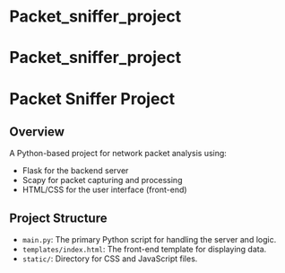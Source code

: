 ﻿# Packet_sniffer_project
# Packet_sniffer_project
# Packet Sniffer Project

## Overview
A Python-based project for network packet analysis using:
- Flask for the backend server
- Scapy for packet capturing and processing
- HTML/CSS for the user interface (front-end)

## Project Structure
- `main.py`: The primary Python script for handling the server and logic.
- `templates/index.html`: The front-end template for displaying data.
- `static/`: Directory for CSS and JavaScript files.

